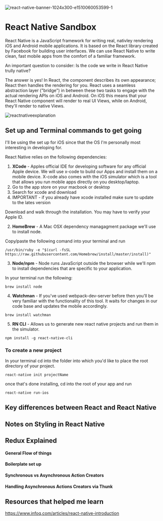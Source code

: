 ![react-native-banner-1024x300-e1510060053599-1](https://user-images.githubusercontent.com/33808429/51068027-0a7db400-15cd-11e9-9edc-ba81dd1cb693.png)

# React Native Sandbox

React Native is a JavaScript framework for writing real, nativley rendering iOS and Android mobile applications. It is based on the React library created by Facebook for building user interfaces. We can use React Native to write clean, fast mobile apps from the comfort of a familiar framework. 

An important question to consider: Is the code we write in React Native trully native? 

The answer is yes! In React, the component describes its own appearance; React then handles the rendering for you. React uses a seamless abstraction layer ("bridge") in between these two tasks to engage with the actual rendering APIs on iOS and Android. On iOS this means that your React Native component will render to real UI Views, while on Android, they'll render to native Views. 

![reactnativeexplanation](https://user-images.githubusercontent.com/33808429/51068518-38b2c200-15d4-11e9-890b-0612292cdeee.png)



## Set up and Terminal commands to get going

I'll be using the set up for iOS since that the OS I'm personally most interesting in developing for. 

React Native relies on the following dependencies:
1. **XCode** - Apples official IDE for developing software for any official Apple device. We will use x-code to build our Apps and install them on a mobile device. X-code also comes with the iOS simulator which is a tool that allows you run mobile apps directly on you desktop/laptop.
  1. Go to the app store on your macbook or desktop
  1. Search for xcode and download
  1. IMPORTANT - if you already have xcode installed make sure to update to the lates version

Download and walk through the installation. You may have to verify your Apple ID.


2. **HomeBrew** - A Mac OSX dependency managagment package we'll use to install node.

Copy/paste the following comand into your terminal and run
```
/usr/bin/ruby -e "$(curl -fsSL https://raw.githubusercontent.com/Homebrew/install/master/install)"
```

3. **Node/npm** - Node runs JavaScript outside the browser while we'll npm to install dependencies that are specific to your application.

In your terminal run the following:

``` 
brew install node 
```

4. **Watchman** - If you've used webpack-dev-server before then you'll be very familiar with the functionality of this tool. It waits for changes in our code base and updates the mobile accordingly.

``` 
brew install watchman 
```

5. **RN CLI** - Allows us to generate new react native projects and run them in the simulator.

``` 
npm install -g react-native-cli 
```


### To create a new project

In your terminal cd into the folder into which you'd like to place the root directory of your project. 

```
react-native init projectName
```

once that's done installing, cd into the root of your app and run

```
react-native run-ios
```


## Key differences between React and React Native

## Notes on Styling in React Native

## Redux Explained 

#### General Flow of things

#### Boilerplate set up

#### Synchronous vs Asynchronous Action Creators 

#### Handling Asynchronous Actions Creators via Thunk

## Resources that helped me learn

https://www.infoq.com/articles/react-native-introduction

